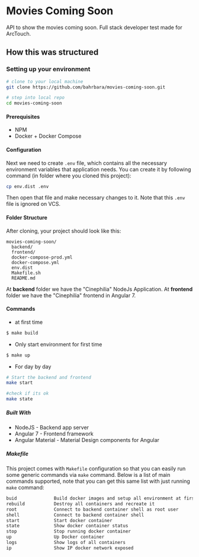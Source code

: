 # Movies Coming Soon
API to show the movies coming soon. Full stack developer test made for ArcTouch.


## How this was structured

### Setting up your environment

```bash
# clone to your local machine
git clone https://github.com/bahrbara/movies-coming-soon.git

# step into local repo
cd movies-coming-soon
```

#### Prerequisites
* NPM
* Docker + Docker Compose

#### Configuration

Next we need to create `.env` file, which contains all the necessary
environment variables that application needs. You can create it by following
command (in folder where you cloned this project):

```bash
cp env.dist .env
```

Then open that file and make necessary changes to it. Note that this `.env` file is ignored on VCS.

#### Folder Structure

After cloning, your project should look like this:

```
movies-coming-soon/
  backend/
  frontend/
  docker-compose-prod.yml
  docker-compose.yml
  env.dist
  Makefile.sh
  README.md
```

At **backend** folder we have the "Cinephilia" NodeJs Application.
At **frontend** folder we have the "Cinephilia" frontend in Angular 7.

#### Commands

* at first time

```bash
$ make build
```
* Only start environment for first time

```bash
$ make up

```
* For day by day
```bash
# Start the backend and frontend
make start

#check if its ok
make state
```

##### Built With
* NodeJS - Backend app server
* Angular 7 - Frontend framework
* Angular Material - Material Design components for Angular

##### Makefile

This project comes with `Makefile` configuration so that you can easily run
some generic commands via `make` command. Below is a list of main commands
supported, note that you can get this same list
with just running `make` command:

```bash
buid              Build docker images and setup all environment at first time
rebuild           Destroy all containers and recreate it
root              Connect to backend container shell as root user
shell             Connect to backend container shell
start             Start docker container
state             Show docker container status
stop              Stop running docker container
up                Up Docker container
logs              Show logs of all containers
ip                Show IP docker network exposed
```